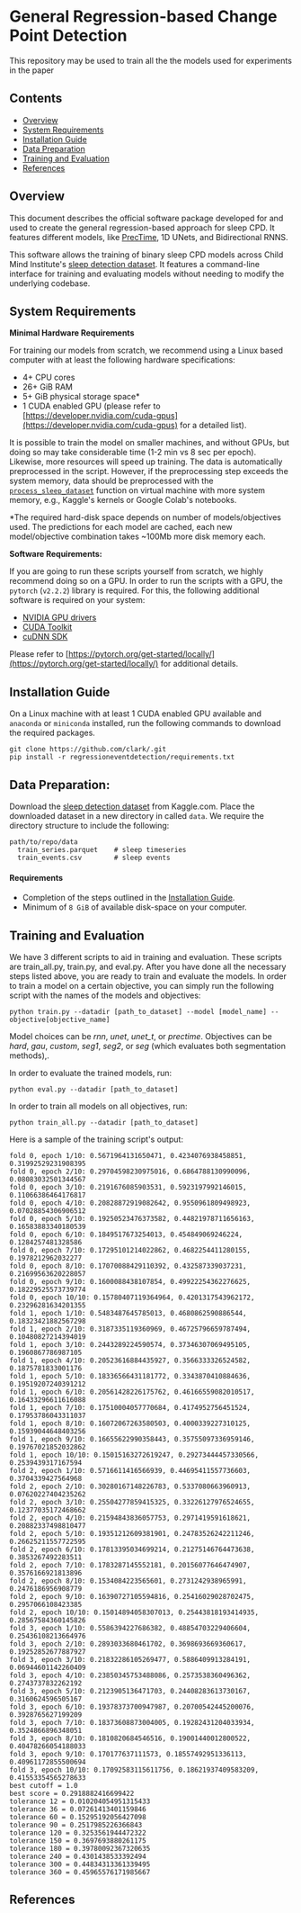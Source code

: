 # General Regression-based Change Point Detection

This repository may be used to train all the the models used for experiments in the paper

## Contents

- [Overview](#overview)
- [System Requirements](#system-requirements)
- [Installation Guide](#installation-guide)
- [Data Preparation](#data-preparation)
- [Training and Evaluation](#training-and-evaluation)
- [References](#references)


## Overview
This document describes the official software package developed for and used to create the general regression-based approach for sleep CPD. It features different models, like [PrecTime](https://arxiv.org/ftp/arxiv/papers/2302/2302.10182.pdf), 1D UNets, and Bidirectional RNNS.

This software allows the training of binary sleep CPD models across Child Mind Institute's [sleep detection dataset](https://www.kaggle.com/competitions/child-mind-institute-detect-sleep-states/data). It features a command-line interface for training and evaluating models without needing to modify the underlying codebase.

## System Requirements
**Minimal Hardware Requirements**

For training our models from scratch,  we recommend using a Linux based computer with at least the following hardware specifications:

* 4+ CPU cores
* 26+ GiB RAM
* 5+ GiB physical storage space*
* 1 CUDA enabled GPU (please refer to [https://developer.nvidia.com/cuda-gpus](https://developer.nvidia.com/cuda-gpus) for a detailed list).

It is possible to train the model on smaller machines, and without GPUs, but doing so may take considerable time (1-2 min vs 8 sec per epoch). Likewise, more resources will speed up training. The data is automatically preprocessed in the script. However, if the preprocessing step exceeds the system memory, data should be preprocessed with the [```process_sleep_dataset```](https://github.com/clarkipeng/SleepRegressionCPD/blob/b39819c3f26d81214b49c3d9914f6613f4227078/sleep/load_dataset.py#L214) function on virtual machine with more system memory, e.g., Kaggle's kernels or Google Colab's notebooks.

*The required hard-disk space depends on number of models/objectives used. The predictions for each model are cached, each new model/objective combination takes ~100Mb more disk memory each.

**Software Requirements:**

If you are going to run these scripts yourself from scratch, we highly recommend doing so on a GPU. In order to run the scripts with a GPU, the `pytorch` (`v2.2.2`) library is required. For this, the following additional software is required on your system:

* [NVIDIA GPU drivers](https://www.nvidia.com/drivers)
* [CUDA Toolkit](https://developer.nvidia.com/cuda-toolkit-archive)
* [cuDNN SDK](https://developer.nvidia.com/cudnn)

Please refer to [https://pytorch.org/get-started/locally/](https://pytorch.org/get-started/locally/) for additional details.

## Installation Guide
On a Linux machine with at least 1 CUDA enabled GPU available and `anaconda` 
or `miniconda` installed, run the following commands to download the required packages.

```
git clone https://github.com/clark/.git
pip install -r regressioneventdetection/requirements.txt
```

## Data Preparation:

Download the [sleep detection dataset](https://www.kaggle.com/competitions/child-mind-institute-detect-sleep-states/data) from Kaggle.com. Place the downloaded dataset in a new directory in called ```data```. We require the directory structure to include the following: 
```
path/to/repo/data
  train_series.parquet    # sleep timeseries
  train_events.csv        # sleep events
```

#### Requirements
- Completion of the steps outlined in the [Installation Guide](#installation-guide).
- Minimum of `8 GiB` of available disk-space on your computer.


## Training and Evaluation
We have 3 different scripts to aid in training and evaluation. These scripts are train_all.py, train.py, and eval.py.
After you have done all the necessary steps listed above, you are ready to train and evaluate the models. In order to train a model on a certain objective, you can simply run the following script with the names of the models and objectives: 

```
python train.py --datadir [path_to_dataset] --model [model_name] --objective[objective_name]
```
Model choices can be *rnn*, *unet*, *unet_t*, or *prectime*. Objectives can be *hard*, *gau*, *custom*, *seg1*, *seg2*, or *seg* (which evaluates both segmentation methods),.

In order to evaluate the trained models, run: 
```
python eval.py --datadir [path_to_dataset]
```

In order to train all models on all objectives, run: 
```
python train_all.py --datadir [path_to_dataset]
```

Here is a sample of the training script's output: 
```
fold 0, epoch 1/10: 0.5671964131650471, 0.4234076938458851, 0.31992529231908395
fold 0, epoch 2/10: 0.29704598230975016, 0.6864788130990096, 0.08083032501344567
fold 0, epoch 3/10: 0.2191676085903531, 0.5923197992146015, 0.11066386464176817
fold 0, epoch 4/10: 0.20828872919082642, 0.9550961809498923, 0.07028854306906512
fold 0, epoch 5/10: 0.19250523476373582, 0.44821978711656163, 0.16583883340180539
fold 0, epoch 6/10: 0.1849517673254013, 0.454849069246224, 0.1284257481328586
fold 0, epoch 7/10: 0.17295101214022862, 0.4682254411280155, 0.1978212962032277
fold 0, epoch 8/10: 0.17070088429110392, 0.432587339037231, 0.21699563620228057
fold 0, epoch 9/10: 0.1600088438107854, 0.49922254362276625, 0.18229525573739774
fold 0, epoch 10/10: 0.15780407119364964, 0.4201317543962172, 0.23296281634201355
fold 1, epoch 1/10: 0.5483487645785013, 0.4680862590886544, 0.18323421882567298
fold 1, epoch 2/10: 0.3187335119360969, 0.46725796659787494, 0.10480827214394019
fold 1, epoch 3/10: 0.2443289224590574, 0.37346307069495105, 0.1960867786987105
fold 1, epoch 4/10: 0.20523616884435927, 0.3566333326524582, 0.1875781833001176
fold 1, epoch 5/10: 0.18336566431181772, 0.3343870410884636, 0.19519207240391212
fold 1, epoch 6/10: 0.20561428226175762, 0.46166559082010517, 0.16433296611616088
fold 1, epoch 7/10: 0.17510004057770684, 0.4174952756451524, 0.17953786043311037
fold 1, epoch 8/10: 0.16072067263580503, 0.4000339227310125, 0.15939044648403256
fold 1, epoch 9/10: 0.16655622990358443, 0.35755097336959146, 0.19767021852032862
fold 1, epoch 10/10: 0.15015163272619247, 0.29273444457330566, 0.2539439317167594
fold 2, epoch 1/10: 0.5716611416566939, 0.44695411557736603, 0.3704339427564968
fold 2, epoch 2/10: 0.30280167148226783, 0.5337080663960913, 0.07620227404235262
fold 2, epoch 3/10: 0.25504277859415325, 0.33226127976524655, 0.12377035172468662
fold 2, epoch 4/10: 0.21594843836057753, 0.2971419591618621, 0.20882337498810477
fold 2, epoch 5/10: 0.19351212609381901, 0.24783526242211246, 0.26625211557722595
fold 2, epoch 6/10: 0.17813395034699214, 0.21275146764473638, 0.3853267492283511
fold 2, epoch 7/10: 0.1783287145552181, 0.20156077646474907, 0.3576166921813896
fold 2, epoch 8/10: 0.1534084223565601, 0.2731242938965991, 0.2476186956908779
fold 2, epoch 9/10: 0.16390727105594816, 0.25416029028702475, 0.2957066108423385
fold 2, epoch 10/10: 0.15014894058307013, 0.25443818193414935, 0.28567584360145826
fold 3, epoch 1/10: 0.5586394227686382, 0.48854703229406604, 0.25436108213664976
fold 3, epoch 2/10: 0.2893033680461702, 0.3698693669360617, 0.19252852677887927
fold 3, epoch 3/10: 0.21832286105269477, 0.5886409913284191, 0.06944601142260409
fold 3, epoch 4/10: 0.23850345753488086, 0.2573538360496362, 0.2743737832262192
fold 3, epoch 5/10: 0.2123905136471703, 0.24408283613730167, 0.3160624596505167
fold 3, epoch 6/10: 0.19378373700947987, 0.20700542445200076, 0.3928765627199209
fold 3, epoch 7/10: 0.18373608873004005, 0.19282431204033934, 0.3524866896348051
fold 3, epoch 8/10: 0.1810820684546516, 0.19001440012800522, 0.40478266054188033
fold 3, epoch 9/10: 0.170177637111573, 0.18557492951336113, 0.40961172855500694
fold 3, epoch 10/10: 0.17092583115611756, 0.18621937409583209, 0.41553354565278633
best cutoff = 1.0
best score = 0.2918882416699422
tolerance 12 = 0.010204054951315433
tolerance 36 = 0.07261413401159846
tolerance 60 = 0.15295192056427098
tolerance 90 = 0.2517985226366843
tolerance 120 = 0.3253561944472322
tolerance 150 = 0.3697693880261175
tolerance 180 = 0.39780092367320635
tolerance 240 = 0.4301438533392494
tolerance 300 = 0.44834313361339495
tolerance 360 = 0.45965576171985667
```

## References


